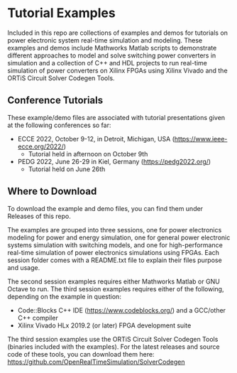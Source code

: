 # Tutorial Examples

Included in this repo are collections of examples and demos for tutorials on power electronic system real-time simulation and modeling.
These examples and demos include Mathworks Matlab scripts to demonstrate different approaches to model and solve switching power converters in simulation and a collection of C++ and HDL projects to run real-time simulation of power converters on Xilinx FPGAs using Xilinx Vivado and the ORTiS Circuit Solver Codegen Tools.

## Conference Tutorials

These example/demo files are associated with tutorial presentations given at the following conferences so far:
  * ECCE 2022, October 9-12, in Detroit, Michigan, USA (https://www.ieee-ecce.org/2022/)
    * Tutorial held in afternoon on October 9th
  * PEDG 2022, June 26-29 in Kiel, Germany (https://pedg2022.org/)
    * Tutorial held on June 26th

## Where to Download

To download the example and demo files, you can find them under Releases of this repo.

The examples are grouped into three sessions, one for power electronics modeling for power and energy simulation, one for general power electronic systems simulation with switching models, and one for high-performance real-time simulation of power electronics simulations using FPGAs.  Each session folder comes with a README.txt file to explain their files purpose and usage.

The second session examples requires either Mathworks Matlab or GNU Octave to run.  The third session examples requires either of the following, depending on the example in question:
  * Code::Blocks C++ IDE (https://www.codeblocks.org/) and a GCC/other C++ compiler
  * Xilinx Vivado HLx 2019.2 (or later) FPGA development suite
  
 The third session examples use the ORTiS Circuit Solver Codegen Tools (binaries included with the examples).
 For the latest releases and source code of these tools, you can download them here: https://github.com/OpenRealTimeSimulation/SolverCodegen
